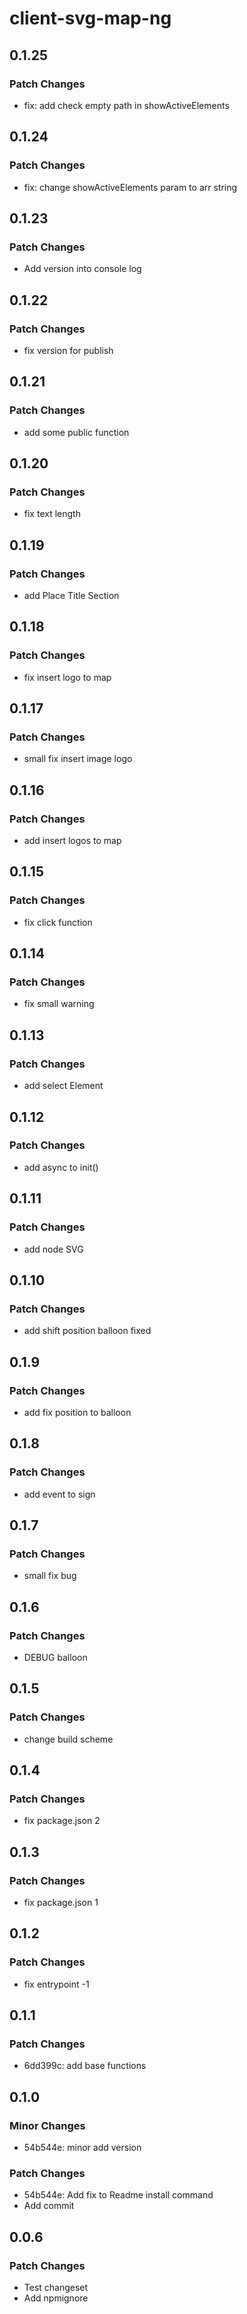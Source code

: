 # client-svg-map-ng

## 0.1.25

### Patch Changes

- fix: add check empty path in showActiveElements

## 0.1.24

### Patch Changes

- fix: change showActiveElements param to arr string

## 0.1.23

### Patch Changes

- Add version into console log

## 0.1.22

### Patch Changes

- fix version for publish

## 0.1.21

### Patch Changes

- add some public function

## 0.1.20

### Patch Changes

- fix text length

## 0.1.19

### Patch Changes

- add Place Title Section

## 0.1.18

### Patch Changes

- fix insert logo to map

## 0.1.17

### Patch Changes

- small fix insert image logo

## 0.1.16

### Patch Changes

- add insert logos to map

## 0.1.15

### Patch Changes

- fix click function

## 0.1.14

### Patch Changes

- fix small warning

## 0.1.13

### Patch Changes

- add select Element

## 0.1.12

### Patch Changes

- add async to init()

## 0.1.11

### Patch Changes

- add node SVG

## 0.1.10

### Patch Changes

- add shift position balloon fixed

## 0.1.9

### Patch Changes

- add fix position to balloon

## 0.1.8

### Patch Changes

- add event to sign

## 0.1.7

### Patch Changes

- small fix bug

## 0.1.6

### Patch Changes

- DEBUG balloon

## 0.1.5

### Patch Changes

- change build scheme

## 0.1.4

### Patch Changes

- fix package.json 2

## 0.1.3

### Patch Changes

- fix package.json 1

## 0.1.2

### Patch Changes

- fix entrypoint -1

## 0.1.1

### Patch Changes

- 6dd399c: add base functions

## 0.1.0

### Minor Changes

- 54b544e: minor add version

### Patch Changes

- 54b544e: Add fix to Readme install command
- Add commit

## 0.0.6

### Patch Changes

- Test changeset
- Add npmignore
